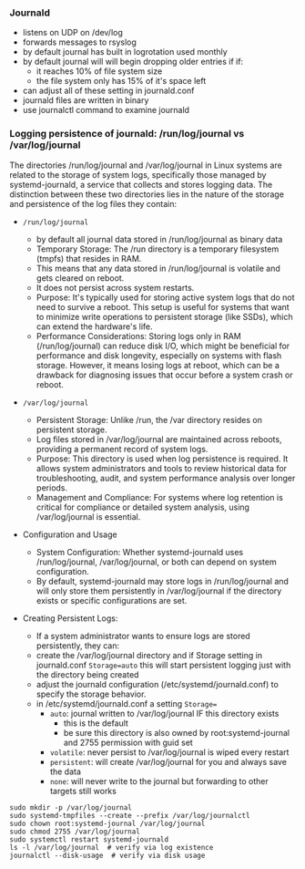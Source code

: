 ### Journald

* listens on UDP on /dev/log
* forwards messages to rsyslog
* by default journal has built in logrotation used monthly
* by default journal will will begin dropping older entries if if:
    * it reaches 10% of file system size
    * the file system only has 15% of it's space left
* can adjust all of these setting in journald.conf
* journald files are written in binary
* use journalctl command to examine journald


### Logging persistence of journald:  /run/log/journal vs /var/log/journal
The directories /run/log/journal and /var/log/journal in Linux systems are related to the storage of system logs, 
specifically those managed by systemd-journald, a service that collects and stores logging data. 
The distinction between these two directories lies in the nature of the storage and persistence of the log files they contain:

* `/run/log/journal`
    * by default all journal  data stored in /run/log/journal as binary data 
    * Temporary Storage: The /run directory is a temporary filesystem (tmpfs) that resides in RAM. 
    * This means that any data stored in /run/log/journal is volatile and gets cleared on reboot. 
    * It does not persist across system restarts.
    * Purpose: It's typically used for storing active system logs that do not need to survive a reboot. This setup is useful for systems that want to minimize write operations to persistent storage (like SSDs), which can extend the hardware's life.
    * Performance Considerations: Storing logs only in RAM (/run/log/journal) can reduce disk I/O, which might be beneficial for performance and disk longevity, especially on systems with flash storage. However, it means losing logs at reboot, which can be a drawback for diagnosing issues that occur before a system crash or reboot.

* `/var/log/journal`
    * Persistent Storage: Unlike /run, the /var directory resides on persistent storage. 
    * Log files stored in /var/log/journal are maintained across reboots, providing a permanent record of system logs.
    * Purpose: This directory is used when log persistence is required. It allows system administrators and tools to review historical data for troubleshooting, audit, and system performance analysis over longer periods.
    * Management and Compliance: For systems where log retention is critical for compliance or detailed system analysis, using /var/log/journal is essential.

* Configuration and Usage
    * System Configuration: Whether systemd-journald uses /run/log/journal, /var/log/journal, or both can depend on system configuration. 
    * By default, systemd-journald may store logs in /run/log/journal and will only store them persistently in /var/log/journal if the directory exists or specific configurations are set.

* Creating Persistent Logs: 
    * If a system administrator wants to ensure logs are stored persistently, they can:
    * create the /var/log/journal directory and if Storage setting in journald.conf `Storage=auto` this will start persistent logging just with the directory being created
    * adjust the journald configuration (/etc/systemd/journald.conf) to specify the storage behavior.
    * in /etc/systemd/journald.conf a setting `Storage=`
        * `auto`: journal written to /var/log/journal IF this directory exists
            * this is the default
            * be sure this directory is also owned by root:systemd-journal and 2755 permission with guid set
        * `volatile`: never persist to /var/log/journal is wiped every restart
        * `persistent`: will create /var/log/journal for you and always save the data
        * `none`: will never write to the journal but forwarding to other targets still works

```
sudo mkdir -p /var/log/journal
sudo systemd-tmpfiles --create --prefix /var/log/journalctl
sudo chown root:systemd-journal /var/log/journal
sudo chmod 2755 /var/log/journal
sudo systemctl restart systemd-journald
ls -l /var/log/journal  # verify via log existence
journalctl --disk-usage  # verify via disk usage
```
    



